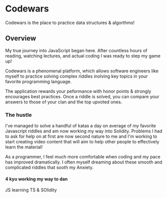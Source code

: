 # Codewars

Codewars is the place to practice data structures & algorthms!  

## Overview

My true journey into JavaScript began here.  After countless hours of reading, watching lectures, and actual coding I was ready to step my game up!

Codewars is a phenomenal platform, which allows software engineers like myself to practice solving complex riddles inolving key topics in your
favorite programming language.

The application rewards your peformance with honor points & strongly encourages best practices.  Once a riddle is solved, you can compare your 
answers to those of your clan and the top upvoted ones.

### The hustle

I've managed to solve a handful of katas a day on average of my favorite Javascript riddles and am now working my way into Solidity.  Problems I had to ask for help on
at first are now second nature to me and I'm working to start creating video content that will aim to help other people to effectively learn the material!

As a programmer, I feel 
much more comfortable when coding and my pace has improved dramatically.  I often myself dreaming about these smooth and complicated riddles that sooth my Anxiety.


#### 4 kyu working my way to dan   
JS learning TS & SOlidity 

